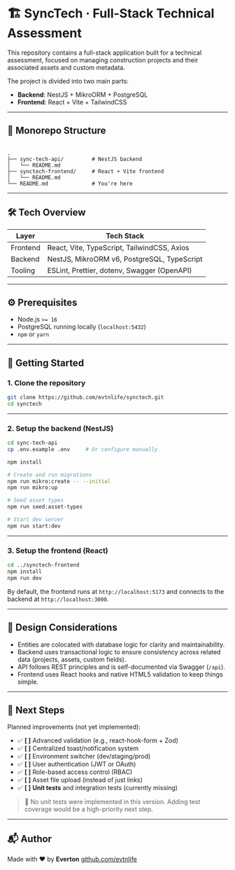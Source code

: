 # 🏗️ SyncTech · Full-Stack Technical Assessment

This repository contains a full-stack application built for a technical assessment, focused on managing construction projects and their associated assets and custom metadata.

The project is divided into two main parts:

- **Backend**: NestJS + MikroORM + PostgreSQL
- **Frontend**: React + Vite + TailwindCSS

---

## 🧩 Monorepo Structure

```

.
├── sync-tech-api/         # NestJS backend
│   └── README.md
├── synctech-frontend/     # React + Vite frontend
│   └── README.md
└── README.md              # You're here

```

---

## 🛠 Tech Overview

| Layer    | Tech Stack                                  |
| -------- | ------------------------------------------- |
| Frontend | React, Vite, TypeScript, TailwindCSS, Axios |
| Backend  | NestJS, MikroORM v6, PostgreSQL, TypeScript |
| Tooling  | ESLint, Prettier, dotenv, Swagger (OpenAPI) |

---

## ⚙️ Prerequisites

- Node.js `>= 16`
- PostgreSQL running locally (`localhost:5432`)
- `npm` or `yarn`

---

## 🚀 Getting Started

### 1. Clone the repository

```bash
git clone https://github.com/evtnlife/synctech.git
cd synctech
```

---

### 2. Setup the backend (NestJS)

```bash
cd sync-tech-api
cp .env.example .env     # Or configure manually

npm install

# Create and run migrations
npm run mikro:create -- --initial
npm run mikro:up

# Seed asset types
npm run seed:asset-types

# Start dev server
npm run start:dev
```

---

### 3. Setup the frontend (React)

```bash
cd ../synctech-frontend
npm install
npm run dev
```

By default, the frontend runs at `http://localhost:5173` and connects to the backend at `http://localhost:3000`.

---

## 🧠 Design Considerations

- Entities are colocated with database logic for clarity and maintainability.
- Backend uses transactional logic to ensure consistency across related data (projects, assets, custom fields).
- API follows REST principles and is self-documented via Swagger (`/api`).
- Frontend uses React hooks and native HTML5 validation to keep things simple.

---

## 🚧 Next Steps

Planned improvements (not yet implemented):

- ✅ **\[ ]** Advanced validation (e.g., react-hook-form + Zod)
- ✅ **\[ ]** Centralized toast/notification system
- ✅ **\[ ]** Environment switcher (dev/staging/prod)
- ✅ **\[ ]** User authentication (JWT or OAuth)
- ✅ **\[ ]** Role-based access control (RBAC)
- ✅ **\[ ]** Asset file upload (instead of just links)
- ✅ **\[ ]** **Unit tests** and integration tests (currently missing)

> 🧪 No unit tests were implemented in this version. Adding test coverage would be a high-priority next step.

---

## 📬 Author

Made with ❤️ by **Everton**
[github.com/evtnlife](https://github.com/evtnlife)
